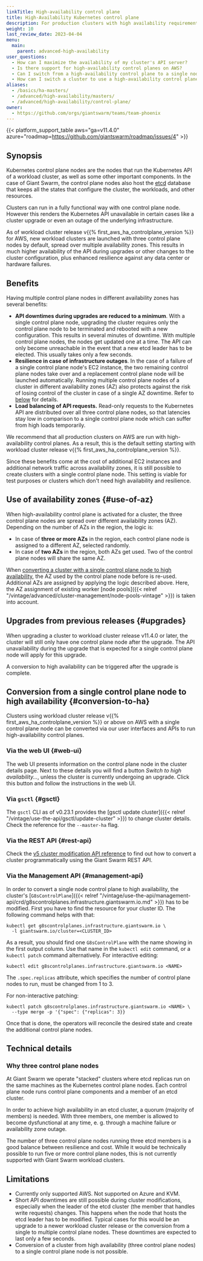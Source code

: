 ```yaml
---
linkTitle: High-availability control plane
title: High-Availability Kubernetes control plane
description: For production clusters with high availability requirements, Giant Swarm on AWS enables control planes with three control plane nodes and three etcd replicas spread over multiple availability zones.
weight: 10
last_review_date: 2023-04-04
menu:
  main:
    parent: advanced-high-availability
user_questions:
  - How can I maximize the availability of my cluster's API server?
  - Is there support for high-availability control planes on AWS?
  - Can I switch from a high-availability control plane to a single node control plane?
  - How can I switch a cluster to use a high-availability control plane?
aliases:
  - /basics/ha-masters/
  - /advanced/high-availability/masters/
  - /advanced/high-availability/control-plane/
owner:
  - https://github.com/orgs/giantswarm/teams/team-phoenix
---
```


{{< platform_support_table aws="ga=v11.4.0" azure="roadmap=https://github.com/giantswarm/roadmap/issues/4" >}}

## Synopsis

Kubernetes control plane nodes are the nodes that run the Kubernetes API of a workload cluster,
as well as some other important components. In the case of Giant Swarm, the control plane nodes
also host the [etcd](https://etcd.io/) database that keeps all the states that configure
the cluster, the workloads, and other resources.

Clusters can run in a fully functional way with one control plane node. However this renders the
Kubernetes API unavailable in certain cases like a cluster upgrade or even an outage of
the underlying infrastructure.

As of workload cluster release v{{% first_aws_ha_controlplane_version %}} for AWS, new workload clusters are launched with three control plane nodes by default, spread over multiple availability zones. This results in much higher availability of the API during upgrades or other changes to the cluster configuration, plus enhanced resilience against any data center or hardware failures.

## Benefits

Having multiple control plane nodes in different availability zones has several benefits:

- **API downtimes during upgrades are reduced to a minimum**. With a single control plane node,
  upgrading the cluster requires only the control plane node to be terminated and rebooted with a new
  configuration. This results in several minutes of downtime. With multiple control plane nodes,
  the nodes get updated one at a time. The API can only become unreachable in the event
  that a new etcd leader has to be elected. This usually takes only a few seconds.
- **Resilience in case of infrastructure outages**. In the case of a failure of a single
  control plane node's EC2 instance, the two remaining control plane nodes take over and a replacement
  control plane node will be launched automatically. Running multiple control plane nodes of a cluster
  in different availability zones (AZ) also protects against
  the risk of losing control of the cluster in case of a single AZ downtime. Refer to
  [below](#use-of-az) for details.
- **Load balancing of API requests.** Read-only requests to the Kubernetes API are distributed over
  all three control plane nodes, so that latencies stay low in comparison to a single control plane
  node which can suffer from high loads temporarily.

We recommend that all production clusters on AWS are run with high-availability
control planes. As a result, this is the default setting starting with
workload cluster release v{{% first_aws_ha_controlplane_version %}}.

Since these benefits come at the cost of additional EC2 instances and
additional network traffic across availability zones, it is still possible to
create clusters with a single control plane node. This setting is viable for test
purposes or clusters which don't need high availability and resilience.

## Use of availability zones {#use-of-az}

When high-availability control plane is activated for a cluster, the three
control plane nodes are spread over different availability zones (AZ). Depending on
the number of AZs in the region, the logic is:

- In case of **three or more AZs** in the region, each control plane node is assigned to a different
  AZ, selected randomly.
- In case of **two AZs** in the region, both AZs get used.
  Two of the control plane nodes will share the same AZ.

When [converting a cluster with a single control plane node to high availability](#conversion-to-ha),
the AZ used by the control plane node before is re-used. Additional AZs are assigned
by applying the logic described above. Here, the AZ assignment of existing
worker [node pools]({{< relref "/vintage/advanced/cluster-management/node-pools-vintage" >}}) is taken into account.

## Upgrades from previous releases {#upgrades}

When upgrading a cluster to workload cluster release v11.4.0 or later, the cluster will still
only have one control plane node after the upgrade. The API unavailability during the
upgrade that is expected for a single control plane node will apply for this upgrade.

A conversion to high availability can be triggered after the upgrade is
complete.

## Conversion from a single control plane node to high availability {#conversion-to-ha}

Clusters using workload cluster release v{{% first_aws_ha_controlplane_version %}} or
above on AWS with a single control plane node can be converted via our user interfaces and APIs to run high-availability control planes.

### Via the web UI {#web-ui}

The web UI presents information on the control plane node in the cluster details page.
Next to these details you will find a button _Switch to high availability…_, unless
the cluster is currently undergoing an upgrade. Click this button and follow
the instructions in the web UI.

### Via `gsctl` {#gsctl}

The `gsctl` CLI as of v0.23.1 provides the
[gsctl update cluster]({{< relref "/vintage/use-the-api/gsctl/update-cluster" >}}) to change cluster details.
Check the reference for the `--master-ha` flag.

### Via the REST API {#rest-api}

Check the [v5 cluster modification API reference](/api/#operation/modifyClusterV5)
to find out how to convert a cluster programmatically using the Giant Swarm REST API.

### Via the Management API {#management-api}

In order to convert a single node control plane to high availability, the cluster's
[`G8sControlPlane`]({{< relref "/vintage/use-the-api/management-api/crd/g8scontrolplanes.infrastructure.giantswarm.io.md" >}})
has to be modified. First you have to find the resource for your cluster ID. The
following command helps with that:

```nohighlight
kubectl get g8scontrolplanes.infrastructure.giantswarm.io \
  -l giantswarm.io/cluster=<CLUSTER_ID>
```

As a result, you should find one `G8sControlPlane` with the name showing in the
first output column. Use that name in the `kubectl edit` command, or a
`kubectl patch` command alternatively. For interactive editing:

```nohighlight
kubectl edit g8scontrolplanes.infrastructure.giantswarm.io <NAME>
```

The `.spec.replicas` attribute, which specifies the number of control plane nodes to
run, must be changed from 1 to 3.

For non-interactive patching:

```nohighlight
kubectl patch g8scontrolplanes.infrastructure.giantswarm.io <NAME> \
  --type merge -p '{"spec": {"replicas": 3}}
```

Once that is done, the operators will reconcile the desired state and create the
additional control plane nodes.

## Technical details

### Why three control plane nodes

At Giant Swarm we operate "stacked" clusters where etcd replicas run on the same machines
as the Kubernetes control plane nodes. Each control plane node runs control plane components and a member of
an etcd cluster.

In order to achieve high availability in an etcd cluster, a quorum (majority of members) is
needed. With three members, one member is allowed to become dysfunctional at any time, e. g.
through a machine failure or availability zone outage.

The number of three control plane nodes running three etcd members is a good balance between resilience
and cost. While it would be technically possible to run five or more control plane nodes, this
is not currently supported with Giant Swarm workload clusters.

## Limitations

- Currently only supported AWS. Not supported on Azure and KVM.
- Short API downtimes are still possible during cluster modifications, especially when the leader of the
  etcd cluster (the member that handles write requests) changes. This happens when the node that
  hosts the etcd leader has to be modified. Typical cases for this would be an upgrade to a newer
  workload cluster release or the conversion from a single to multiple control plane nodes. These downtimes are expected to
  last only a few seconds.
- Conversion of a cluster from high availability (three control plane nodes) to a single
  control plane node is not possible.
